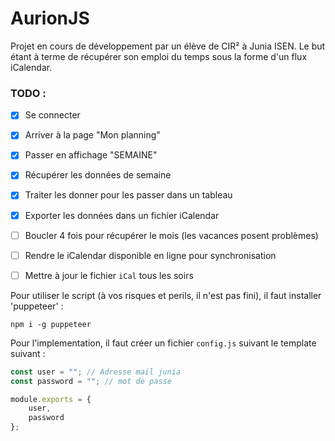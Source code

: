 # AurionJS

Projet en cours de développement par un élève de CIR² à Junia ISEN. Le but étant à terme de récupérer son emploi du temps sous la forme d'un flux iCalendar. 

### TODO :
- [x] Se connecter
- [x] Arriver à la page "Mon planning"
- [x] Passer en affichage "SEMAINE"
- [x] Récupérer les données de semaine
- [x] Traiter les donner pour les passer dans un tableau
- [x] Exporter les données dans un fichier iCalendar
- [ ] Boucler 4 fois pour récupérer le mois (les vacances posent problèmes) 
- [ ] Rendre le iCalendar disponible en ligne pour synchronisation 
- [ ] Mettre à jour le fichier `iCal` tous les soirs


Pour utiliser le script (à vos risques et perils, il n'est pas fini), il faut installer 'puppeteer' :
```console
npm i -g puppeteer
```
Pour l'implementation, il faut créer un fichier `config.js` suivant le template suivant : 

```js
const user = ""; // Adresse mail junia
const password = ""; // mot de passe

module.exports = {
    user,
    password
};
```
